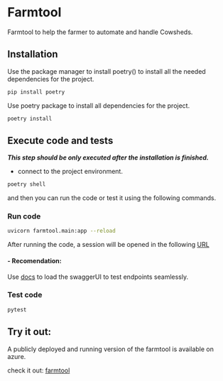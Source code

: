 # Farmtool

Farmtool to help the farmer to automate and handle Cowsheds.

## Installation

Use the package manager to install poetry() to install all the needed dependencies for the project.

```bash
pip install poetry
```

Use poetry package to install all dependencies for the project.

```bash
poetry install
```

## Execute code and tests

***This step should be only executed after the installation is finished.***

* connect to the project environment.

```bash
poetry shell
```
and then you can run the code or test it using the following commands.

###  Run code


```bash
uvicorn farmtool.main:app --reload
```
After running the code, a session will be opened in the following [URL](http://127.0.0.1:8000)

#### - Recomendation: 

Use [docs](http://127.0.0.1:8000/docs) to load the swaggerUI to test endpoints seamlessly.

###  Test code

```bash
pytest
```


## Try it out:

A publicly deployed and running version of the farmtool is available on azure.

check it out: [farmtool](https://farmtool-aca-app.blackglacier-5fa52807.germanywestcentral.azurecontainerapps.io/)
